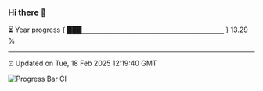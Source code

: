 ### Hi there 👋

⏳ Year progress { ███▁▁▁▁▁▁▁▁▁▁▁▁▁▁▁▁▁▁▁▁▁▁▁▁▁▁▁ } 13.29 %

---

⏰ Updated on Tue, 18 Feb 2025 12:19:40 GMT

![Progress Bar CI](https://github.com/Shyam-Makwana/GitHub-Actions-Demo/workflows/Progress%20Bar%20CI/badge.svg)
